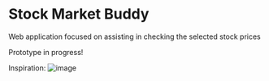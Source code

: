 # Stock Market Buddy

Web application focused on assisting in checking the selected stock prices

Prototype in progress!

Inspiration:
![image](https://raw.githubusercontent.com/mop-tracker/mop/master/doc/screenshot.png)

